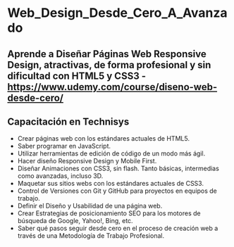 # Web_Design_Desde_Cero_A_Avanzado
## Aprende a Diseñar Páginas Web Responsive Design, atractivas, de forma profesional y sin dificultad con HTML5 y CSS3 - https://www.udemy.com/course/diseno-web-desde-cero/
## Capacitación en Technisys

- Crear páginas web con los estándares actuales de HTML5.
- Saber programar en JavaScript.
- Utilizar herramientas de edición de código de un modo más ágil.
- Hacer diseño Responsive Design y Mobile First.
- Diseñar Animaciones con CSS3, sin flash. Tanto básicas, intermedias como avanzadas, incluso 3D.
- Maquetar sus sitios webs con los estándares actuales de CSS3.
- Control de Versiones con Git y GitHub para proyectos en equipos de trabajo.
- Definir el Diseño y Usabilidad de una página web.
- Crear Estrategias de posicionamiento SEO para los motores de búsqueda de Google, Yahoo!, Bing, etc.
- Saber qué pasos seguir desde cero en el proceso de creación web a través de una Metodología de Trabajo Profesional.